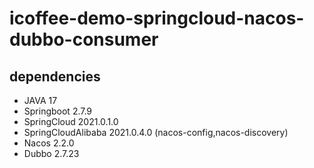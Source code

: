 # icoffee-demo-springcloud-nacos-dubbo-consumer

## dependencies
- JAVA 17
- Springboot 2.7.9
- SpringCloud 2021.0.1.0
- SpringCloudAlibaba 2021.0.4.0 (nacos-config,nacos-discovery)
- Nacos 2.2.0
- Dubbo 2.7.23